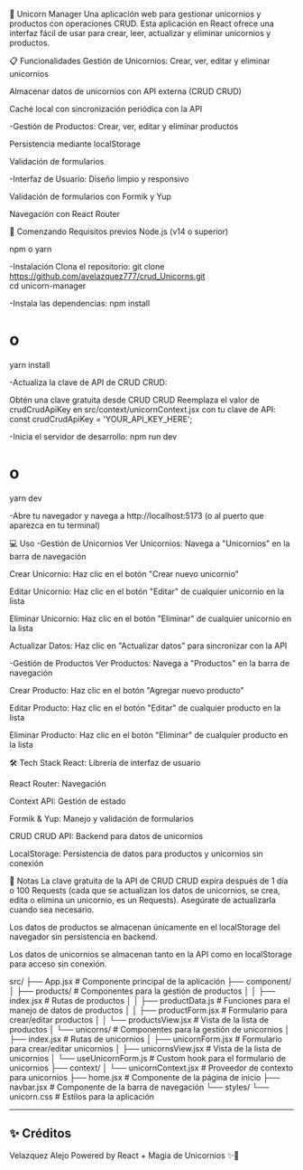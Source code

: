🦄 Unicorn Manager
Una aplicación web para gestionar unicornios y productos con operaciones CRUD. Esta aplicación en React ofrece una interfaz fácil de usar para crear, leer, actualizar y eliminar unicornios y productos.

📋 Funcionalidades
Gestión de Unicornios:
Crear, ver, editar y eliminar unicornios

Almacenar datos de unicornios con API externa (CRUD CRUD)

Caché local con sincronización periódica con la API

-Gestión de Productos:
Crear, ver, editar y eliminar productos

Persistencia mediante localStorage

Validación de formularios

-Interfaz de Usuario:
Diseño limpio y responsivo

Validación de formularios con Formik y Yup

Navegación con React Router

🚀 Comenzando
Requisitos previos
Node.js (v14 o superior)

npm o yarn

-Instalación
Clona el repositorio:
git clone https://github.com/avelazquez777/crud_Unicorns.git  
cd unicorn-manager  

-Instala las dependencias:
npm install  
# o  
yarn install  


-Actualiza la clave de API de CRUD CRUD:

Obtén una clave gratuita desde CRUD CRUD
Reemplaza el valor de crudCrudApiKey en src/context/unicornContext.jsx con tu clave de API:
const crudCrudApiKey = 'YOUR_API_KEY_HERE';


-Inicia el servidor de desarrollo:
npm run dev  
# o  
yarn dev  


-Abre tu navegador y navega a http://localhost:5173 (o al puerto que aparezca en tu terminal)

💻 Uso
-Gestión de Unicornios
Ver Unicornios: Navega a "Unicornios" en la barra de navegación

Crear Unicornio: Haz clic en el botón "Crear nuevo unicornio"

Editar Unicornio: Haz clic en el botón "Editar" de cualquier unicornio en la lista

Eliminar Unicornio: Haz clic en el botón "Eliminar" de cualquier unicornio en la lista

Actualizar Datos: Haz clic en "Actualizar datos" para sincronizar con la API

-Gestión de Productos
Ver Productos: Navega a "Productos" en la barra de navegación

Crear Producto: Haz clic en el botón "Agregar nuevo producto"

Editar Producto: Haz clic en el botón "Editar" de cualquier producto en la lista

Eliminar Producto: Haz clic en el botón "Eliminar" de cualquier producto en la lista

🛠️ Tech Stack
React: Librería de interfaz de usuario

React Router: Navegación

Context API: Gestión de estado

Formik & Yup: Manejo y validación de formularios

CRUD CRUD API: Backend para datos de unicornios

LocalStorage: Persistencia de datos para productos y unicornios sin conexión

📝 Notas
La clave gratuita de la API de CRUD CRUD expira después de 1 día o 100 Requests (cada que se actualizan los datos de 
unicornios, se crea, edita o elimina un unicornio, es un Requests). Asegúrate de actualizarla cuando sea necesario.

Los datos de productos se almacenan únicamente en el localStorage del navegador sin persistencia en backend.

Los datos de unicornios se almacenan tanto en la API como en localStorage para acceso sin conexión.

src/
├── App.jsx                  # Componente principal de la aplicación
├── component/
│   ├── products/            # Componentes para la gestión de productos
│   │   ├── index.jsx        # Rutas de productos
│   │   ├── productData.js   # Funciones para el manejo de datos de productos
│   │   ├── productForm.jsx  # Formulario para crear/editar productos
│   │   └── productsView.jsx # Vista de la lista de productos
│   └── unicorns/            # Componentes para la gestión de unicornios
│       ├── index.jsx        # Rutas de unicornios
│       ├── unicornForm.jsx  # Formulario para crear/editar unicornios
│       ├── unicornsView.jsx # Vista de la lista de unicornios
│       └── useUnicornForm.js # Custom hook para el formulario de unicornios
├── context/
│   └── unicornContext.jsx   # Proveedor de contexto para unicornios
├── home.jsx                 # Componente de la página de inicio
├── navbar.jsx               # Componente de la barra de navegación
└── styles/
    └── unicorn.css          # Estilos para la aplicación


---

## ✨ Créditos
Velazquez Alejo
Powered by React + Magia de Unicornios ✨🦄
